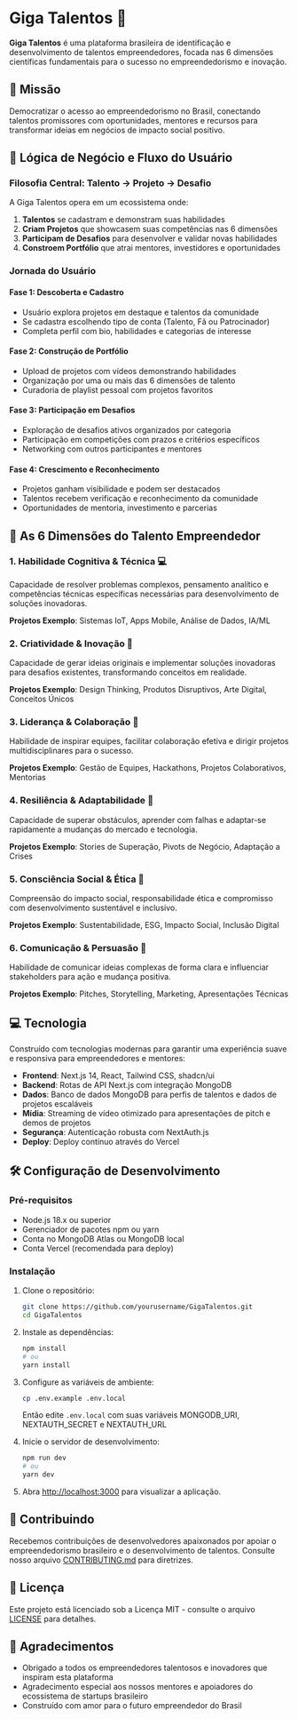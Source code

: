 # Giga Talentos 🚀

**Giga Talentos** é uma plataforma brasileira de identificação e desenvolvimento de talentos empreendedores, focada nas 6 dimensões científicas fundamentais para o sucesso no empreendedorismo e inovação.

## 🎯 Missão

Democratizar o acesso ao empreendedorismo no Brasil, conectando talentos promissores com oportunidades, mentores e recursos para transformar ideias em negócios de impacto social positivo.

## 🔄 Lógica de Negócio e Fluxo do Usuário

### **Filosofia Central: Talento → Projeto → Desafio**

A Giga Talentos opera em um ecossistema onde:

1. **Talentos** se cadastram e demonstram suas habilidades
2. **Criam Projetos** que showcasem suas competências nas 6 dimensões
3. **Participam de Desafios** para desenvolver e validar novas habilidades
4. **Constroem Portfólio** que atrai mentores, investidores e oportunidades

### **Jornada do Usuário**

#### **Fase 1: Descoberta e Cadastro**
- Usuário explora projetos em destaque e talentos da comunidade
- Se cadastra escolhendo tipo de conta (Talento, Fã ou Patrocinador)
- Completa perfil com bio, habilidades e categorias de interesse

#### **Fase 2: Construção de Portfólio**
- Upload de projetos com vídeos demonstrando habilidades
- Organização por uma ou mais das 6 dimensões de talento
- Curadoria de playlist pessoal com projetos favoritos

#### **Fase 3: Participação em Desafios**
- Exploração de desafios ativos organizados por categoria
- Participação em competições com prazos e critérios específicos
- Networking com outros participantes e mentores

#### **Fase 4: Crescimento e Reconhecimento**
- Projetos ganham visibilidade e podem ser destacados
- Talentos recebem verificação e reconhecimento da comunidade
- Oportunidades de mentoria, investimento e parcerias

## 🧬 As 6 Dimensões do Talento Empreendedor

### 1. **Habilidade Cognitiva & Técnica** 💻
Capacidade de resolver problemas complexos, pensamento analítico e competências técnicas específicas necessárias para desenvolvimento de soluções inovadoras.

**Projetos Exemplo**: Sistemas IoT, Apps Mobile, Análise de Dados, IA/ML

### 2. **Criatividade & Inovação** 🎨
Capacidade de gerar ideias originais e implementar soluções inovadoras para desafios existentes, transformando conceitos em realidade.

**Projetos Exemplo**: Design Thinking, Produtos Disruptivos, Arte Digital, Conceitos Únicos

### 3. **Liderança & Colaboração** 👥
Habilidade de inspirar equipes, facilitar colaboração efetiva e dirigir projetos multidisciplinares para o sucesso.

**Projetos Exemplo**: Gestão de Equipes, Hackathons, Projetos Colaborativos, Mentorias

### 4. **Resiliência & Adaptabilidade** 💪
Capacidade de superar obstáculos, aprender com falhas e adaptar-se rapidamente a mudanças do mercado e tecnologia.

**Projetos Exemplo**: Stories de Superação, Pivots de Negócio, Adaptação a Crises

### 5. **Consciência Social & Ética** 🌱
Compreensão do impacto social, responsabilidade ética e compromisso com desenvolvimento sustentável e inclusivo.

**Projetos Exemplo**: Sustentabilidade, ESG, Impacto Social, Inclusão Digital

### 6. **Comunicação & Persuasão** 🎤
Habilidade de comunicar ideias complexas de forma clara e influenciar stakeholders para ação e mudança positiva.

**Projetos Exemplo**: Pitches, Storytelling, Marketing, Apresentações Técnicas

## 💻 Tecnologia

Construído com tecnologias modernas para garantir uma experiência suave e responsiva para empreendedores e mentores:

- **Frontend**: Next.js 14, React, Tailwind CSS, shadcn/ui
- **Backend**: Rotas de API Next.js com integração MongoDB
- **Dados**: Banco de dados MongoDB para perfis de talentos e dados de projetos escaláveis
- **Mídia**: Streaming de vídeo otimizado para apresentações de pitch e demos de projetos
- **Segurança**: Autenticação robusta com NextAuth.js
- **Deploy**: Deploy contínuo através do Vercel

## 🛠️ Configuração de Desenvolvimento

### Pré-requisitos
- Node.js 18.x ou superior
- Gerenciador de pacotes npm ou yarn
- Conta no MongoDB Atlas ou MongoDB local
- Conta Vercel (recomendada para deploy)

### Instalação

1. Clone o repositório:
   ```bash
   git clone https://github.com/yourusername/GigaTalentos.git
   cd GigaTalentos
   ```

2. Instale as dependências:
   ```bash
   npm install
   # ou
   yarn install
   ```

3. Configure as variáveis de ambiente:
   ```bash
   cp .env.example .env.local
   ```
   Então edite `.env.local` com suas variáveis MONGODB_URI, NEXTAUTH_SECRET e NEXTAUTH_URL

4. Inicie o servidor de desenvolvimento:
   ```bash
   npm run dev
   # ou
   yarn dev
   ```

5. Abra [http://localhost:3000](http://localhost:3000) para visualizar a aplicação.

## 🤝 Contribuindo

Recebemos contribuições de desenvolvedores apaixonados por apoiar o empreendedorismo brasileiro e o desenvolvimento de talentos. Consulte nosso arquivo [CONTRIBUTING.md](CONTRIBUTING.md) para diretrizes.

## 📄 Licença

Este projeto está licenciado sob a Licença MIT - consulte o arquivo [LICENSE](LICENSE) para detalhes.

## 🙏 Agradecimentos

- Obrigado a todos os empreendedores talentosos e inovadores que inspiram esta plataforma
- Agradecimento especial aos nossos mentores e apoiadores do ecossistema de startups brasileiro
- Construído com amor para o futuro empreendedor do Brasil